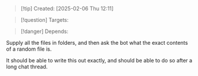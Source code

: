 
>[!tip] Created: [2025-02-06 Thu 12:11]

>[!question] Targets: 

>[!danger] Depends: 

Supply all the files in folders, and then ask the bot what the exact contents of a random file is.

It should be able to write this out exactly, and should be able to do so after a long chat thread.